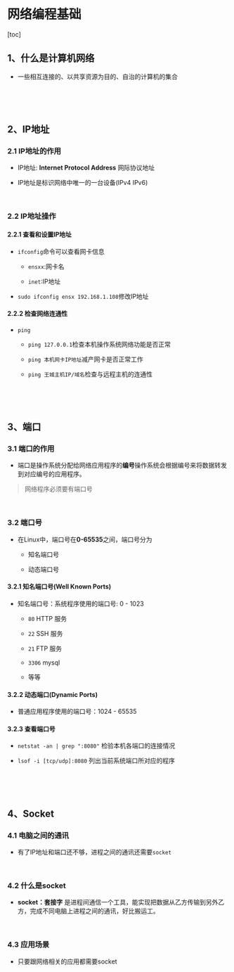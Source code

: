 # 网络编程基础

[toc]

## 1、什么是计算机网络

- 一些相互连接的、以共享资源为目的、自治的计算机的集合

<br>
<br>
<br>

## 2、IP地址

### 2.1 IP地址的作用

- IP地址: **Internet Protocol Address** 网际协议地址

- IP地址是标识网络中唯一的一台设备(IPv4 IPv6)

<br>

### 2.2 IP地址操作

#### 2.2.1 查看和设置IP地址

- `ifconfig`命令可以查看网卡信息

    - `ensxx`:网卡名

    - `inet`:IP地址

- `sudo ifconfig ensx 192.168.1.108`修改IP地址

#### 2.2.2 检查网络连通性

- `ping`

    - `ping 127.0.0.1`检查本机操作系统网络功能是否正常

    - `ping 本机网卡IP地址`减产网卡是否正常工作

    - `ping 王城主机IP/域名`检查与远程主机的连通性

<br>
<br>
<br>

## 3、端口

### 3.1 端口的作用

- 端口是操作系统分配给网络应用程序的**编号**操作系统会根据编号来将数据转发到对应编号的应用程序。

> 网络程序必须要有端口号

<br>

### 3.2 端口号

- 在Linux中，端口号在**0-65535**之间，端口号分为

    - 知名端口号

    - 动态端口号

#### 3.2.1 知名端口号(Well Known Ports)

- 知名端口号：系统程序使用的端口号: 0 - 1023

    - `80` HTTP 服务

    - `22` SSH 服务

    - `21` FTP 服务 
    
    - `3306` mysql

    - 等等

#### 3.2.2 动态端口(Dynamic Ports)

- 普通应用程序使用的端口号：1024 - 65535

#### 3.2.3 查看端口号

- `netstat -an | grep ":8080"` 检验本机各端口的连接情况

- `lsof -i [tcp/udp]:8080` 列出当前系统端口所对应的程序

<br>
<br>
<br>

## 4、Socket

### 4.1 电脑之间的通讯

- 有了IP地址和端口还不够，进程之间的通讯还需要`socket`

<br>

### 4.2 什么是socket

- **socket：套接字** 是进程间通信一个工具，能实现把数据从乙方传输到另外乙方，完成不同电脑上进程之间的通讯，好比搬运工。

<br>

### 4.3 应用场景

- 只要跟网络相关的应用都需要socket
